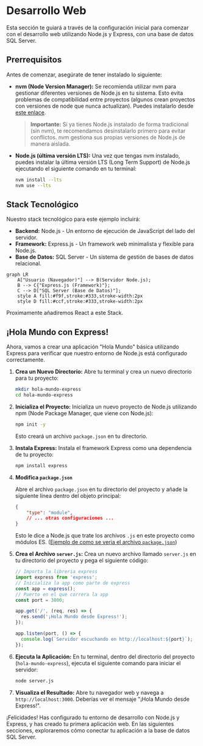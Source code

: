 # Desarrollo Web

Esta sección te guiará a través de la configuración inicial para comenzar con el desarrollo web utilizando Node.js y Express, con una base de datos SQL Server.

## Prerrequisitos

Antes de comenzar, asegúrate de tener instalado lo siguiente:

* **nvm (Node Version Manager):** Se recomienda utilizar nvm para gestionar diferentes versiones de Node.js en tu sistema. Esto evita problemas de compatibilidad entre proyectos (algunos crean proyectos con versiones de node que nunca actualizan). Puedes instalarlo desde [este enlace](https://github.com/coreybutler/nvm/releases).
    > **Importante:** Si ya tienes Node.js instalado de forma tradicional (sin nvm), te recomendamos desinstalarlo primero para evitar conflictos. nvm gestiona sus propias versiones de Node.js de manera aislada.

* **Node.js (última versión LTS):** Una vez que tengas nvm instalado, puedes instalar la última versión LTS (Long Term Support) de Node.js ejecutando el siguiente comando en tu terminal:
    ```bash
    nvm install --lts
    nvm use --lts
    ```

## Stack Tecnológico

Nuestro stack tecnológico para este ejemplo incluirá:

* **Backend:** Node.js - Un entorno de ejecución de JavaScript del lado del servidor.
* **Framework:** Express.js - Un framework web minimalista y flexible para Node.js.
* **Base de Datos:** SQL Server - Un sistema de gestión de bases de datos relacional.

```mermaid
graph LR
    A["Usuario (Navegador)"] --> B(Servidor Node.js);
    B --> C{"Express.js (Framework)"};
    C --> D["SQL Server (Base de Datos)"];
    style A fill:#f9f,stroke:#333,stroke-width:2px
    style D fill:#ccf,stroke:#333,stroke-width:2px
```

Proximamente añadiremos React a este Stack.

## ¡Hola Mundo con Express!

Ahora, vamos a crear una aplicación "Hola Mundo" básica utilizando Express para verificar que nuestro entorno de Node.js está configurado correctamente.

1.  **Crea un Nuevo Directorio:** Abre tu terminal y crea un nuevo directorio para tu proyecto:
    ```bash
    mkdir hola-mundo-express
    cd hola-mundo-express
    ```

2.  **Inicializa el Proyecto:** Inicializa un nuevo proyecto de Node.js utilizando npm (Node Package Manager, que viene con Node.js):
    ```bash
    npm init -y
    ```
    Esto creará un archivo `package.json` en tu directorio.

3.  **Instala Express:** Instala el framework Express como una dependencia de tu proyecto:
    ```bash
    npm install express
    ```

4. **Modifica `package.json`**

    Abre el archivo `package.json` en tu directorio del proyecto y añade la siguiente línea dentro del objeto principal:


    ```json
    {
        "type": "module",
        // ... otras configuraciones ...
    }
    ```

    Esto le dice a Node.js que trate los archivos `.js` en este proyecto como módulos ES. ([Ejemplo de como se veria el archivo `package.json`](https://github.com/Carlitoshsh/bill-xp-api/blob/main/package.json#L6))

5.  **Crea el Archivo `server.js`:** Crea un nuevo archivo llamado `server.js` en tu directorio del proyecto y pega el siguiente código:

    ```javascript
    // Importa la libreria express
    import express from 'express';
    // Inicializa la app como parte de express
    const app = express();
    // Puerto en el que correra la app
    const port = 3000;

    app.get('/', (req, res) => {
      res.send('¡Hola Mundo desde Express!');
    });

    app.listen(port, () => {
      console.log(`Servidor escuchando en http://localhost:${port}`);
    });
    ```

6.  **Ejecuta la Aplicación:** En tu terminal, dentro del directorio del proyecto (`hola-mundo-express`), ejecuta el siguiente comando para iniciar el servidor:
    ```bash
    node server.js
    ```

7.  **Visualiza el Resultado:** Abre tu navegador web y navega a `http://localhost:3000`. Deberías ver el mensaje "¡Hola Mundo desde Express!".

¡Felicidades! Has configurado tu entorno de desarrollo con Node.js y Express, y has creado tu primera aplicación web. En las siguientes secciones, exploraremos cómo conectar tu aplicación a la base de datos SQL Server.
